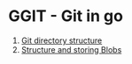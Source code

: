 # GGIT - Git in go

1. [Git directory structure](docs/folder-structure.md)
2. [Structure and storing Blobs](docs/data-representation.md)


